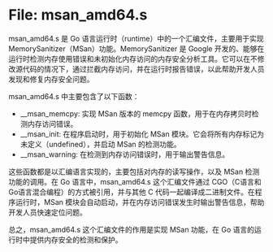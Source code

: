 # File: msan_amd64.s

msan_amd64.s 是 Go 语言运行时（runtime）中的一个汇编文件，主要用于实现 MemorySanitizer（MSan）功能。MemorySanitizer 是 Google 开发的、能够在运行时检测内存使用错误和未初始化内存访问的内存安全分析工具。它可以在不修改源代码的情况下，通过拦截内存访问，并在运行时报告错误，以此帮助开发人员发现和修复内存安全问题。

msan_amd64.s 中主要包含了以下函数：

- __msan_memcpy: 实现 MSan 版本的 memcpy 函数，用于在内存拷贝时检测内存访问错误。
- __msan_init: 在程序启动时，用于初始化 MSan 模块。它会将所有内存标记为未定义（undefined），并启动 MSan 的检测功能。
- __msan_warning: 在检测到内存访问错误时，用于输出警告信息。

这些函数都是以汇编语言实现的，主要包括对内存的读写操作，以及 MSan 检测功能的调用。在 Go 语言中，msan_amd64.s 这个汇编文件通过 CGO（C语言和Go语言混合编程）的方式被引用，并与其他 C 代码一起编译成二进制文件。在程序运行时，MSan 模块会自动启动，并在内存访问错误发生时输出警告信息，帮助开发人员快速定位问题。

总之，msan_amd64.s 这个汇编文件的作用是实现 MSan 功能，在 Go 语言的运行时中提供内存安全的检测和保护。

